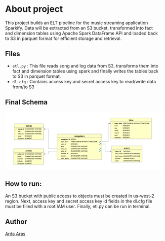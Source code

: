 # About project

This project builds an ELT pipeline for the music streaming application Sparkify. Data will be extracted from an S3 bucket, transformed into fact and dimension tables using Apache Spark DataFrame API and loaded back to S3 in parquet format for efficient storage and retrieval.

## Files

+ `etl.py`  : This file reads song and log data from S3, transforms them into fact and dimension tables using spark and finally writes the tables back to S3 in parquet format.
+ `dl.cfg`  : Contains access key and secret access key to read/write data from/to S3

## Final Schema

![star_schema](lake_schema.png)

## How to run:

An S3 bucket with public access to objects must be created in us-west-2 region. Next, access key and secret access key id fields in the dl.cfg file
must be filled with a root IAM user. Finally, etl.py can be run in terminal.

## Author

[Arda Aras](https://www.linkedin.com/in/arda-aras/)
